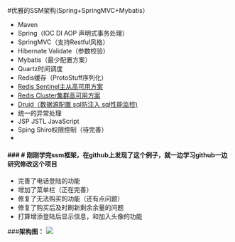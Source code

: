 #优雅的SSM架构(Spring+SpringMVC+Mybatis）
- Maven
- Spring（IOC DI AOP 声明式事务处理）
- SpringMVC（支持Restful风格）
- Hibernate Validate（参数校验）
- Mybatis（最少配置方案）
- Quartz时间调度
- Redis缓存（ProtoStuff序列化）
- [Redis Sentinel主从高可用方案](http://wosyingjun.iteye.com/blog/2289593)
- [Redis Cluster集群高可用方案](http://wosyingjun.iteye.com/blog/2289220)
- [Druid（数据源配置 sql防注入 sql性能监控)](http://wosyingjun.iteye.com/blog/2306139)
- 统一的异常处理
- JSP JSTL JavaScript
- Sping Shiro权限控制（待完善）
- 


#### ### # 刚刚学完ssm框架，在github上发现了这个例子，就一边学习github一边研究修改这个项目
- 完善了电话登陆的功能
- 增加了菜单栏（正在完善）
- 修复了无法购买的功能（还有点问题）
- 修复了购买后及时刷新剩余余量的问题
- 打算增添登陆后显示信息，和加入头像的功能



###**架构图：**
![](http://i.imgur.com/vc6iu0X.png)